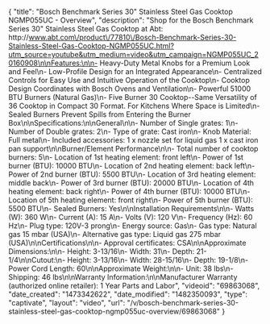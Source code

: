 {
    "title": "Bosch Benchmark Series 30\" Stainless Steel Gas Cooktop NGMP055UC - Overview",
    "description": "Shop for the Bosch Benchmark Series 30\" Stainless Steel Gas Cooktop at Abt: http:\/\/www.abt.com\/product\/77810\/Bosch-Benchmark-Series-30-Stainless-Steel-Gas-Cooktop-NGMP055UC.html?utm_source=youtube&utm_medium=video&utm_campaign=NGMP055UC_20160908\n\nFeatures:\n\n- Heavy-Duty Metal Knobs for a Premium Look and Feel\n- Low-Profile Design for an Integrated Appearance\n- Centralized Controls for Easy Use and Intuitive Operation of the Cooktop\n- Cooktop Design Coordinates with Bosch Ovens and Ventilation\n- Powerful 51000 BTU Burners (Natural Gas)\n- Five Burner 30 Cooktop--Same Versatility of 36 Cooktop in Compact 30 Format. For Kitchens Where Space is Limited\n- Sealed Burners Prevent Spills from Entering the Burner Box\n\nSpecifications:\n\nGeneral\n\n- Number of Single grates: 1\n- Number of Double grates: 2\n- Type of grate: Cast iron\n- Knob Material: Full metal\n- Included accessories: 1 x nozzle set for liquid gas 1 x cast iron pan support\n\nBurner\/Element Performance\n\n- Total number of cooktop burners: 5\n- Location of 1st heating element: front left\n- Power of 1st burner (BTU): 10000 BTU\n- Location of 2nd heating element: back left\n- Power of 2nd burner (BTU): 5500 BTU\n- Location of 3rd heating element: middle back\n- Power of 3rd burner (BTU): 20000 BTU\n- Location of 4th heating element: back right\n- Power of 4th burner (BTU): 10000 BTU\n- Location of 5th heating element: front right\n- Power of 5th burner (BTU): 5500 BTU\n- Sealed Burners: Yes\n\nInstallation Requirements\n\n- Watts (W): 360 W\n- Current (A): 15 A\n- Volts (V): 120 V\n- Frequency (Hz): 60 Hz\n- Plug type: 120V-3 prong\n- Energy source: Gas\n- Gas type: Natural gas 15 mbar (USA)\n- Alternative gas type: Liquid gas 275 mbar (USA)\n\nCertifications\n\n- Approval certificates: CSA\n\nApproximate Dimensions:\n\n- Height: 3-13\/16\n- Width: 31\n- Depth: 21-1\/4\n\nCutout:\n- Height: 3-13\/16\n- Width: 28-15\/16\n- Depth: 19-1\/8\n- Power Cord Length: 60\n\nApproximate Weight:\n\n- Unit: 38 lbs\n- Shipping: 46 lbs\n\nWarranty Information:\n\nManufacturer Warranty (authorized online retailer): 1 Year Parts and Labor",
    "videoid": "69863068",
    "date_created": "1473342622",
    "date_modified": "1482350093",
    "type": "captivate",
    "layout": "video",
    "url": "\/v\/bosch-benchmark-series-30-stainless-steel-gas-cooktop-ngmp055uc-overview\/69863068"
}